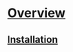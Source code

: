<!-- {% include_relative overview/1-overview.md%}
{% include_relative installation/2-installation.md %}
{% include_relative import-export-operations/4-import-export-operations.md %} -->


# [Overview](overview/1-overview.md)
## [Installation](installation/2-installation.md)
